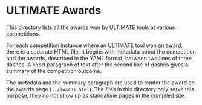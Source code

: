 # ULTIMATE Awards

This directory lists all the awards won by ULTIMATE tools at various competitions.

For each competition instance where an ULTIMATE tool won an award, there is a separate HTML file.
It begins with metadata about the competition and the awards, described in the YAML format, between two lines of three dashes.
A short paragraph of text after the second line of dashes gives a summary of the competition outcome.

The metadata and the summary paragraph are used to render the award on the awards page (`../awards.html`).
The files in this directory only serve this purpose, they do not show up as standalone pages in the compiled site.

